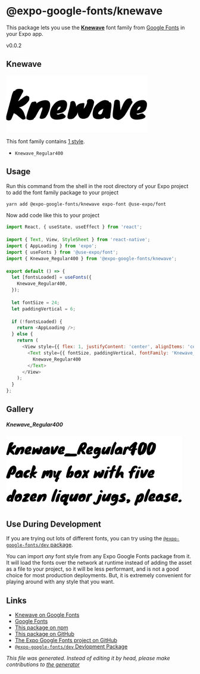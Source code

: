 # @expo-google-fonts/knewave

This package lets you use the [**Knewave**](https://fonts.google.com/specimen/Knewave) font family from [Google Fonts](https://fonts.google.com/) in your Expo app.

v0.0.2

## Knewave

![Knewave](./font-family.png)

This font family contains [1 style](#gallery).

- `Knewave_Regular400`

## Usage

Run this command from the shell in the root directory of your Expo project to add the font family package to your project
```sh
yarn add @expo-google-fonts/knewave expo-font @use-expo/font
```

Now add code like this to your project
```js
import React, { useState, useEffect } from 'react';

import { Text, View, StyleSheet } from 'react-native';
import { AppLoading } from 'expo';
import { useFonts } from '@use-expo/font';
import { Knewave_Regular400 } from '@expo-google-fonts/knewave';

export default () => {
  let [fontsLoaded] = useFonts({
    Knewave_Regular400,
  });

  let fontSize = 24;
  let paddingVertical = 6;

  if (!fontsLoaded) {
    return <AppLoading />;
  } else {
    return (
      <View style={{ flex: 1, justifyContent: 'center', alignItems: 'center' }}>
        <Text style={{ fontSize, paddingVertical, fontFamily: 'Knewave_Regular400' }}>
          Knewave_Regular400
        </Text>
      </View>
    );
  }
};

```

## Gallery

##### Knewave_Regular400
![Knewave_Regular400](./c3a13f54f0f82d09a1c116c40d693c4e9a6212437c8602f91acb88a205ea9fdc.ttf.png)


## Use During Development

If you are trying out lots of different fonts, you can try using the [`@expo-google-fonts/dev` package](https://www.npmjs.com/package/@expo-google-fonts/dev).

You can import *any* font style from any Expo Google Fonts package from it. It will load the fonts
over the network at runtime instead of adding the asset as a file to your project, so it will be 
less performant, and is not a good choice for most production deployments. But, it is extremely convenient
for playing around with any style that you want.

## Links

- [Knewave on Google Fonts](https://fonts.google.com/specimen/Knewave)
- [Google Fonts](https://fonts.google.com/)
- [This package on npm](https://www.npmjs.com/package/@expo-google-fonts/knewave)
- [This package on GitHub](https://github.com/expo/google-fonts/tree/master/font-packages/knewave)
- [The Expo Google Fonts project on GitHub](https://github.com/expo/google-fonts)
- [`@expo-google-fonts/dev` Devlopment Package](https://github.com/expo/google-fonts/tree/master/font-packages/dev)


*This file was generated. Instead of editing it by head, please make contributions to [the generator](https://github.com/expo/google-fonts/tree/master/packages/generator)*
